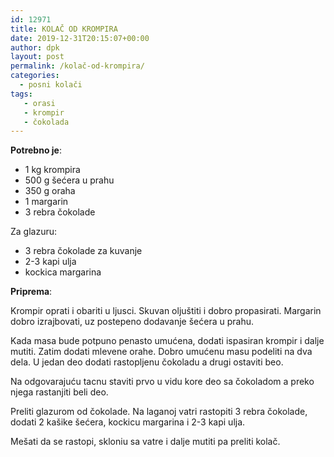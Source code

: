 ```yaml
---
id: 12971
title: KOLAČ OD KROMPIRA
date: 2019-12-31T20:15:07+00:00
author: dpk
layout: post
permalink: /kolač-od-krompira/
categories:
  - posni kolači
tags:
   - orasi
   - krompir
   - čokolada 
---
```

**Potrebno je**:

* 1 kg krompira
* 500 g šećera u prahu
* 350 g oraha
* 1 margarin
* 3 rebra čokolade 

Za glazuru:

* 3 rebra čokolade za kuvanje 
* 2-3 kapi ulja 
* kockica margarina
 


**Priprema**: 

Krompir oprati i obariti u ljusci. Skuvan oljuštiti i dobro propasirati. Margarin dobro izrajbovati, uz postepeno dodavanje šećera u prahu.

Kada masa bude potpuno penasto umućena, dodati ispasiran krompir i dalje mutiti. Zatim dodati mlevene orahe. Dobro umućenu masu podeliti na dva dela. U jedan deo dodati rastopljenu čokoladu a drugi ostaviti beo.

Na odgovarajuću tacnu staviti prvo u vidu kore deo sa čokoladom a preko njega rastanjiti beli deo. 

Preliti glazurom od čokolade. Na laganoj vatri rastopiti 3 rebra čokolade, dodati 2 kašike šećera, kockicu margarina i 2-3 kapi ulja.

Mešati da se rastopi, skloniu sa vatre i dalje mutiti pa preliti kolač.


